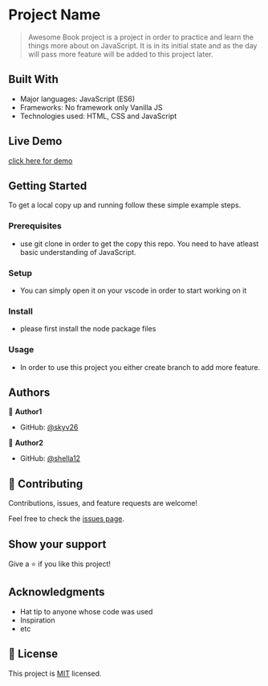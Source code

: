 
# Project Name

> Awesome Book project is a project in order to practice and learn the things more about on JavaScript. It is in its initial state and as the day will pass more feature will be added to this project later.


## Built With

- Major languages: JavaScript (ES6)
- Frameworks: No framework only Vanilla JS
- Technologies used: HTML, CSS and JavaScript

## Live Demo

[click here for demo](https://skyv26.github.io/awesome-book/)


## Getting Started

To get a local copy up and running follow these simple example steps.

### Prerequisites

- use git clone in order to get the copy this repo. You need to have atleast basic understanding of JavaScript.

### Setup

- You can simply open it on your vscode in order to start working on it

### Install

- please first install the node package files

### Usage

- In order to use this project you either create branch to add more feature.

## Authors

👤 **Author1**

- GitHub: [@skyv26](https://github.com/skyv26)

👤 **Author2**

- GitHub: [@shella12](https://github.com/shella12)

## 🤝 Contributing

Contributions, issues, and feature requests are welcome!

Feel free to check the [issues page](../../issues/).

## Show your support

Give a ⭐️ if you like this project!

## Acknowledgments

- Hat tip to anyone whose code was used
- Inspiration
- etc

## 📝 License

This project is [MIT](./MIT.md) licensed.

